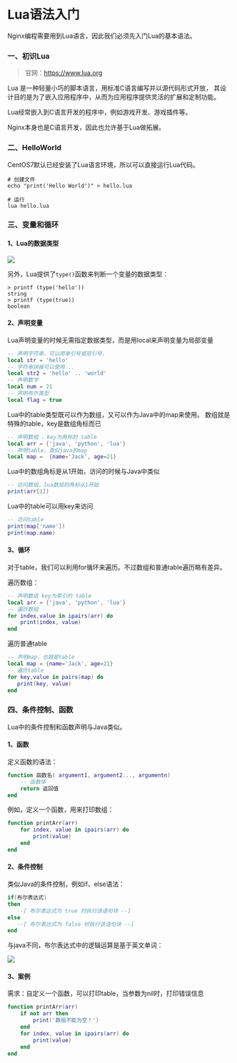 # Lua语法入门

Nginx编程需要用到Lua语言，因此我们必须先入门Lua的基本语法。

### 一、初识Lua

> 官网：https://www.lua.org

Lua 是一种轻量小巧的脚本语言，用标准C语言编写并以源代码形式开放， 其设计目的是为了嵌入应用程序中，从而为应用程序提供灵活的扩展和定制功能。

Lua经常嵌入到C语言开发的程序中，例如游戏开发、游戏插件等。

Nginx本身也是C语言开发，因此也允许基于Lua做拓展。

### 二、HelloWorld

CentOS7默认已经安装了Lua语言环境，所以可以直接运行Lua代码。

```shell
# 创建文件
echo "print('Hello World')" > hello.lua

# 运行
lua hello.lua
```

### 三、变量和循环

#### 1、Lua的数据类型

![](images/Lua-常见数据类型.png)

另外，Lua提供了`type()`函数来判断一个变量的数据类型：

```shell
> printf (type('hello'))
string
> printf (type(true))
boolean
```

#### 2、声明变量

Lua声明变量的时候无需指定数据类型，而是用local来声明变量为局部变量

```lua
-- 声明字符串，可以用单引号或双引号，
local str = 'hello'
-- 字符串拼接可以使用 ..
local str2 = 'hello' .. 'world'
-- 声明数字
local num = 21
-- 声明布尔类型
local flag = true
```

Lua中的table类型既可以作为数组，又可以作为Java中的map来使用。
数组就是特殊的table，key是数组角标而已

```lua
-- 声明数组 ，key为角标的 table
local arr = {'java', 'python', 'lua'}
-- 声明table，类似java的map
local map =  {name='Jack', age=21}
```

Lua中的数组角标是从1开始，访问的时候与Java中类似

```lua
-- 访问数组，lua数组的角标从1开始
print(arr[1])
```

Lua中的table可以用key来访问

```lua
-- 访问table
print(map['name'])
print(map.name)
```

#### 3、循环

对于table，我们可以利用for循环来遍历。不过数组和普通table遍历略有差异。

遍历数组：

```lua
-- 声明数组 key为索引的 table
local arr = {'java', 'python', 'lua'}
-- 遍历数组
for index,value in ipairs(arr) do
    print(index, value) 
end
```

遍历普通table

```lua
-- 声明map，也就是table
local map = {name='Jack', age=21}
-- 遍历table
for key,value in pairs(map) do
   print(key, value) 
end
```

### 四、条件控制、函数

Lua中的条件控制和函数声明与Java类似。

#### 1、函数

定义函数的语法：

```lua
function 函数名( argument1, argument2..., argumentn)
    -- 函数体
    return 返回值
end
```

例如，定义一个函数，用来打印数组：

```lua
function printArr(arr)
    for index, value in ipairs(arr) do
        print(value)
    end
end
```

#### 2、条件控制

类似Java的条件控制，例如if、else语法：

```lua
if(布尔表达式)
then
   --[ 布尔表达式为 true 时执行该语句块 --]
else
   --[ 布尔表达式为 false 时执行该语句块 --]
end

```

与java不同，布尔表达式中的逻辑运算是基于英文单词：

![](images/Lua-逻辑运算.png)

#### 3、案例

需求：自定义一个函数，可以打印table，当参数为nil时，打印错误信息

```lua
function printArr(arr)
    if not arr then
        print('数组不能为空！')
    end
    for index, value in ipairs(arr) do
        print(value)
    end
end
```

